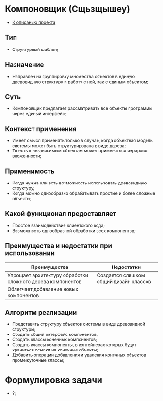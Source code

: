 # Компоновщик (Сщьзщышеу)
* [К описанию проекта](https://github.com/engine-it-in/java-design-patterns)
## Тип
* Структурный шаблон;
## Назначение
* Направлен на группировку множества объектов в единую 
древовидную структуру и работу с ней, как с единым объектом;
## Суть
* Компоновщик предлагает рассматривать все объекты 
программы через единый интерфейс;
## Контекст применения
* Имеет смысл применять только в случае,
  когда объектная модель системы может быть структурирована
  в виде дерева;
* То есть к независимым объектам может применяться 
иерархия вложенности;
## Применимость
* Когда нужна или есть возможность использовать 
древовидную структуру;
* Когда можно однообразно 
обрабатывать простые и более сложные объекты;
## Какой функционал предоставляет
* Простое взаимодействие клиентского кода;
* Возможность однообразной обработки всех компонентов;
## Преимущества и недостатки при использовании
| Преимущества                                               | Недостатки                             |
|------------------------------------------------------------|----------------------------------------|
| Упрощает архитектуру обработки сложного дерева компонентов | Создается слишком общий дизайн классов |
| Облегчает добавление новых компонентов                     |                                        |
## Алгоритм реализации
* Представить структуру объектов системы в виде древовидной
структуры;
* Создать общий интерфейс компонентов;
* Создать классы конечных компонентов;
* Создать классы компоненты, в контейнерах 
которых будут храниться ссылки на конечные объекты;
* Добавить операции добавления и удаления конечных 
объектов промежуточные классы;
# Формулировка задачи
* ?;